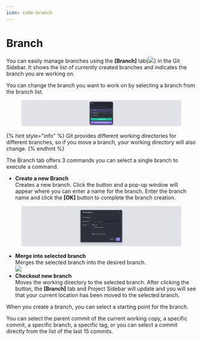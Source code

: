 ```yaml
---
icon: code-branch
---
```


# Branch

You can easily manage branches using the **\[Branch]** tab(![](<../../../.gitbook/assets/스크린샷 2025-03-08 오후 2.29.24.png>)) in the Git Sidebar. It shows the list of currently created branches and indicates the branch you are working on.

You can change the branch you want to work on by selecting a branch from the branch list.

<figure><img src="../../../.gitbook/assets/git_07.png" alt=""><figcaption></figcaption></figure>

{% hint style="info" %}
Git provides different working directories for different branches, so if you move a branch, your working directory will also change.
{% endhint %}

The Branch tab offers 3 commands you can select a single branch to execute a command.

* **Create a new Branch**\
  Creates a new branch. Click the button and a pop-up window will appear where you can enter a name for the branch. Enter the branch name and click the **\[OK]** button to complete the branch creation.

<figure><img src="../../../.gitbook/assets/git_08.png" alt=""><figcaption></figcaption></figure>

* **Merge into selected branch**\
  Merges the selected branch into the desired branch.\
  ![](<../../../.gitbook/assets/스크린샷 2025-03-08 오후 2.35.37.png>)
* **Checkout new branch**\
  Moves the working directory to the selected branch. After clicking the button, the **\[Branch]** tab and Project Sidebar will update and you will see that your current location has been moved to the selected branch.

When you create a branch, you can select a starting point for the branch.

You can select the parent commit of the current working copy, a specific commit, a specific branch, a specific tag, or you can select a commit directly from the list of the last 15 commits.

